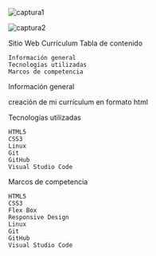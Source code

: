 
![captura1](https://github.com/usertina/curriculum/assets/124672039/94c736ee-e981-4d18-a2b2-60a5910f5462)

![captura2](https://github.com/usertina/curriculum/assets/124672039/619b6d66-836b-47a9-a1eb-f98308424b62)



Sitio Web Currículum
Tabla de contenido

    Información general
    Tecnologías utilizadas
    Marcos de competencia

Información general

creación de mi currículum en formato html

Tecnologías utilizadas

    HTML5
    CSS3
    Linux
    Git
    GitHub
    Visual Studio Code

Marcos de competencia

    HTML5
    CSS3
    Flex Box
    Responsive Design
    Linux
    Git
    GitHub
    Visual Studio Code
  




